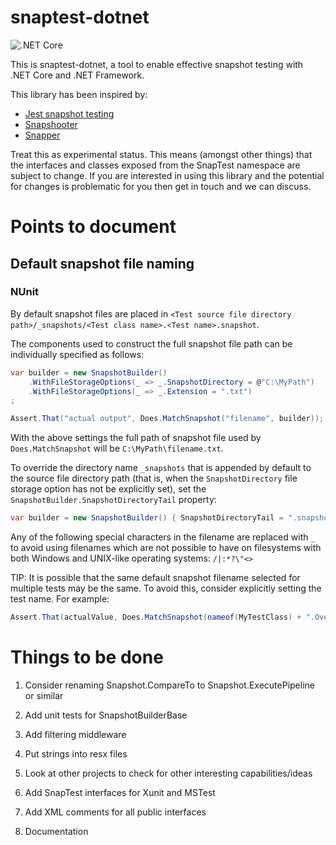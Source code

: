 # snaptest-dotnet

![.NET Core](https://github.com/chrisg2/snaptest-dotnet/workflows/.NET%20Core/badge.svg)

This is snaptest-dotnet, a tool to enable effective snapshot testing with .NET Core and .NET Framework.

This library has been inspired by:
- [Jest snapshot testing](https://jestjs.io/docs/en/snapshot-testing)
- [Snapshooter](https://github.com/SwissLife-OSS/snapshooter)
- [Snapper](https://theramis.github.io/Snapper/)

Treat this as experimental status. This means (amongst other things) that the interfaces and classes exposed from the SnapTest namespace are subject to change. If you are interested in using this library and the potential for changes is problematic for you then get in touch and we can discuss.

# Points to document

## Default snapshot file naming

### NUnit

By default snapshot files are placed in `<Test source file directory path>/_snapshots/<Test class name>.<Test name>.snapshot`.

The components used to construct the full snapshot file path can be individually specified as follows:

```C#
var builder = new SnapshotBuilder()
    .WithFileStorageOptions(_ => _.SnapshotDirectory = @"C:\MyPath")
    .WithFileStorageOptions(_ => _.Extension = ".txt")
;

Assert.That("actual output", Does.MatchSnapshot("filename", builder));
```

With the above settings the full path of snapshot file used by `Does.MatchSnapshot` will be `C:\MyPath\filename.txt`.

To override the directory name `_snapshots` that is appended by default to the source file directory path (that is, when the `SnapshotDirectory` file storage option has not be explicitly set), set the `SnapshotBuilder.SnapshotDirectoryTail` property:
```C#
var builder = new SnapshotBuilder() { SnapshotDirectoryTail = ".snapshots" };
```

Any of the following special characters in the filename are replaced with `_` to avoid using filenames which are not possible to have on filesystems with both Windows and UNIX-like operating systems: `/|:*?\"<>`

TIP: It is possible that the same default snapshot filename selected for multiple tests may be the same. To avoid this, consider explicitly setting the test name. For example:

```C#
Assert.That(actualValue, Does.MatchSnapshot(nameof(MyTestClass) + ".Overridden_test_name_that_is_unique"));
```

# Things to be done

1. Consider renaming Snapshot.CompareTo to Snapshot.ExecutePipeline or similar

1. Add unit tests for SnapshotBuilderBase

1. Add filtering middleware

1. Put strings into resx files

1. Look at other projects to check for other interesting capabilities/ideas

1. Add SnapTest interfaces for Xunit and MSTest

1. Add XML comments for all public interfaces

1. Documentation
